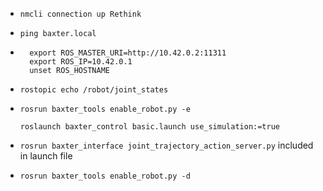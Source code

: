 - `nmcli connection up Rethink`
- `ping baxter.local`
- ```
    export ROS_MASTER_URI=http://10.42.0.2:11311
    export ROS_IP=10.42.0.1
    unset ROS_HOSTNAME
    ```
- `rostopic echo /robot/joint_states`
- `rosrun baxter_tools enable_robot.py -e`

    ```
    roslaunch baxter_control basic.launch use_simulation:=true 
    ```
- `rosrun baxter_interface joint_trajectory_action_server.py` included in launch file
- `rosrun baxter_tools enable_robot.py -d`